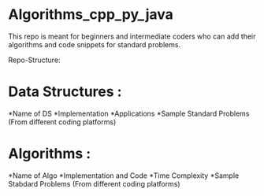 # Algorithms_cpp_py_java
This repo is meant for beginners and intermediate coders who can add their algorithms and code snippets for standard problems. 


Repo-Structure:



# Data Structures :

  *Name of DS
  *Implementation
  *Applications
  *Sample Standard Problems  (From different coding platforms)
  
  
  
  
  
 # Algorithms :

  *Name of Algo
  *Implementation and Code
  *Time Complexity
  *Sample Stabdard Problems (From different coding platforms)
 
 
 
